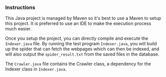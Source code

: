 ### Instructions

This Java project is managed by Maven so it's best to use a Maven to setup this project. It is preferred to use an IDE to make the execution process much easier.

Once you setup the project, you can directly compile and execute the ``Indexer.java`` file. By running the test program ``Indexer.java``, you will build up the spider that can fetch the webpages which can then be indexed, and will also output the ``spider_result.txt`` from the saved files in the database.

The ``Crawler.java`` file contains the Crawler class, a dependency for the Indexer class in ``Indexer.java``.